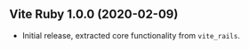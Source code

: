 ## Vite Ruby 1.0.0 (2020-02-09)

- Initial release, extracted core functionality from `vite_rails`.
